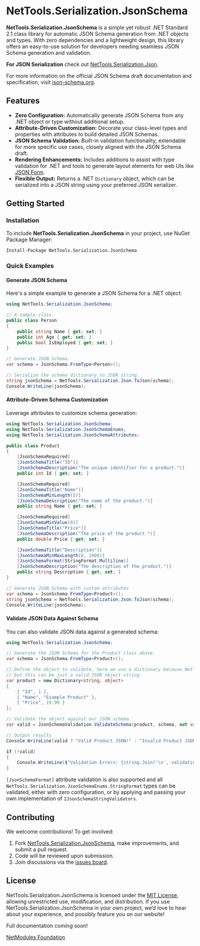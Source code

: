# NetTools.Serialization.JsonSchema

**NetTools.Serialization.JsonSchema** is a simple yet robust .NET Standard 2.1 class library for automatic JSON Schema generation from .NET objects and types. With zero dependencies and a lightweight design, this library offers an easy-to-use solution for developers needing seamless JSON Schema generation and validation.

**For JSON Serialization** check out [NetTools.Serialization.Json](https://github.com/netmodules/NetTools.Serialization.Json).

For more information on the official JSON Schema draft documentation and specification, visit [json-schema.org](http://json-schema.org/).

## Features

- **Zero Configuration:** Automatically generate JSON Schema from any .NET object or type without additional setup.
- **Attribute-Driven Customization:** Decorate your class-level types and properties with attributes to build detailed JSON Schemas.
- **JSON Schema Validation:** Built-in validation functionality, extendable for more specific use cases, closely aligned with the JSON Schema draft.
- **Rendering Enhancements:** Includes additions to assist with type validation for .NET and tools to generate layout elements for web UIs like [JSON Form](https://github.com/jsonform/jsonform).
- **Flexible Output:** Returns a .NET `Dictionary` object, which can be serialized into a JSON string using your preferred JSON serializer.

## Getting Started

### Installation

To include **NetTools.Serialization.JsonSchema** in your project, use NuGet Package Manager:

```bash
Install-Package NetTools.Serialization.JsonSchema
```

### Quick Examples

#### Generate JSON Schema
Here's a simple example to generate a JSON Schema for a .NET object:
```csharp
using NetTools.Serialization.JsonSchema;

// A sample class.
public class Person
{
    public string Name { get; set; }
    public int Age { get; set; }
    public bool IsEmployed { get; set; }
}

// Generate JSON Schema.
var schema = JsonSchema.FromType<Person>();

// Serialize the schema dictionary to JSON string.
string jsonSchema = NetTools.Serialization.Json.ToJson(schema);
Console.WriteLine(jsonSchema);
```
#### Attribute-Driven Schema Customization
Leverage attributes to customize schema generation:
```csharp
using NetTools.Serialization.JsonSchema;
using NetTools.Serialization.JsonSchemaEnums;
using NetTools.Serialization.JsonSchemaAttributes;

public class Product
{
    [JsonSchemaRequired]
    [JsonSchemaTitle("ID")]
    [JsonSchemaDescription("The unique identifier for a product.")]
    public int Id { get; set; }

    [JsonSchemaRequired]
    [JsonSchemaTitle("Name")]
    [JsonSchemaMinLength(5)]
    [JsonSchemaDescription("The name of the product.")]
    public string Name { get; set; }

    [JsonSchemaRequired]
    [JsonSchemaMinValue(0)]
    [JsonSchemaTitle("Price")]
    [JsonSchemaDescription("The price of the product.")]
    public double Price { get; set; }

    [JsonSchemaTitle("Description")]
    [JsonSchemaMinMaxLength(0, 1000)]
    [JsonSchemaFormat(StringFormat.Multiline)]
    [JsonSchemaDescription("The description of the product.")]
    public string Description { get; set; }
}

// Generate JSON Schema with custom attributes
var schema = JsonSchema.FromType<Product>();
string jsonSchema = NetTools.Serialization.Json.ToJson(schema);
Console.WriteLine(jsonSchema);
```
#### Validate JSON Data Against Schema
You can also validate JSON data against a generated schema:
```csharp
using NetTools.Serialization.JsonSchema;

// Generate the JSON Schema for the Product class above.
var schema = JsonSchema.FromType<Product>();

// Define the object to validate, here we use a dictionary because NetTools.Serialization.JsonSchema,
// but this can be just a valid JSON object string. 
var product = new Dictionary<string, object>
{
	{ "Id", 1 },
	{ "Name", "Example Product" },
	{ "Price", 19.99 }
};

// Validate the object against our JSON schema.
var valid = JsonSchemaValidation.ValidateSchema(product, schema, out var validationDetails);

// Output results
Console.WriteLine(valid ? "Valid Product JSON!" : "Invalid Product JSON!");

if (!valid)
{
	Console.WriteLine($"Validation Errors: {string.Join('\n', validationDetails)}");
}
```

`[JsonSchemaFormat]` attribute validation is also supported and all `NetTools.Serialization.JsonSchemaEnums.StringFormat` types can be validated, either with zero configuration, or by applying and passing your own implementation of `IJsonSchemaStringValidators`.  

## Contributing

We welcome contributions! To get involved:
1. Fork [NetTools.Serialization.JsonSchema](https://github.com/netmodules/NetTools.Serialization.JsonSchema), make improvements, and submit a pull request.
2. Code will be reviewed upon submission.
3. Join discussions via the [issues board](https://github.com/netmodules/NetTools.Serialization.JsonSchema/issues).

## License

NetTools.Serialization.JsonSchema is licensed under the [MIT License](https://tldrlegal.com/license/mit-license), allowing unrestricted use, modification, and distribution. If you use NetTools.Serialization.JsonSchema in your own project, we’d love to hear about your experience, and possibly feature you on our website!

Full documentation coming soon!

[NetModules Foundation](https://netmodules.net/)
